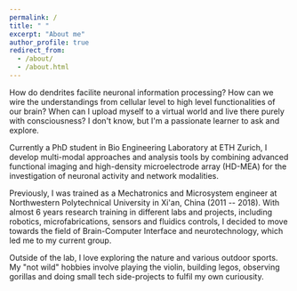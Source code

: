 ```yaml
---
permalink: /
title: " "
excerpt: "About me"
author_profile: true
redirect_from: 
  - /about/
  - /about.html
---
```

How do dendrites facilite neuronal information processing? How can we wire the understandings from cellular level to high level functionalities of our brain? When can I upload myself to a virtual world and live there purely with consciousness? I don't know, but I'm a passionate learner to ask and explore. 

Currently a PhD student in Bio Engineering Laboratory at ETH Zurich, I develop multi-modal approaches and analysis tools by combining advanced functional imaging and high-density microelectrode array (HD-MEA) for the investigation of neuronal activity and network modalities. 

Previously, I was trained as a Mechatronics and Microsystem engineer at Northwestern Polytechnical University in Xi'an, China (2011 -- 2018). With almost 6 years research training in different labs and projects, including robotics, microfabrications, sensors and fluidics controls, I decided to move towards the field of Brain-Computer Interface and neurotechnology, which led me to my current group.

Outside of the lab, I love exploring the nature and various outdoor sports. My "not wild" hobbies involve playing the violin, building legos, observing gorillas and doing small tech side-projects to fulfil my own curiousity. 
